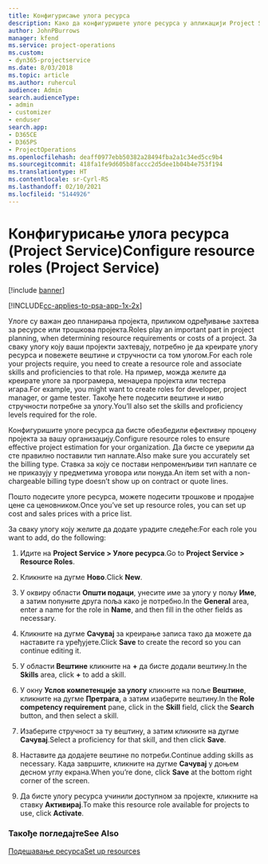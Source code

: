 ```yaml
---
title: Конфигурисање улога ресурса
description: Како да конфигуришете улоге ресурса у апликацији Project Service
author: JohnPBurrows
manager: kfend
ms.service: project-operations
ms.custom:
- dyn365-projectservice
ms.date: 8/03/2018
ms.topic: article
ms.author: ruhercul
audience: Admin
search.audienceType:
- admin
- customizer
- enduser
search.app:
- D365CE
- D365PS
- ProjectOperations
ms.openlocfilehash: deaff0977ebb50382a28494fba2a1c34ed5cc9b4
ms.sourcegitcommit: 418fa1fe9d605b8faccc2d5dee1b04b4e753f194
ms.translationtype: HT
ms.contentlocale: sr-Cyrl-RS
ms.lasthandoff: 02/10/2021
ms.locfileid: "5144926"
---
```

# <a name="configure-resource-roles-project-service"></a><span data-ttu-id="30c03-103">Конфигурисање улога ресурса (Project Service)</span><span class="sxs-lookup"><span data-stu-id="30c03-103">Configure resource roles (Project Service)</span></span>

[!include [banner](../includes/psa-now-project-operations.md)]

[!INCLUDE[cc-applies-to-psa-app-1x-2x](../includes/cc-applies-to-psa-app-1x-2x.md)]

<span data-ttu-id="30c03-104">Улоге су важан део планирања пројекта, приликом одређивање захтева за ресурсе или трошкова пројекта.</span><span class="sxs-lookup"><span data-stu-id="30c03-104">Roles play an important part in project planning, when determining resource requirements or costs of a project.</span></span> <span data-ttu-id="30c03-105">За сваку улогу коју ваши пројекти захтевају, потребно је да креирате улогу ресурса и повежете вештине и стручности са том улогом.</span><span class="sxs-lookup"><span data-stu-id="30c03-105">For each role your projects require, you need to create a resource role and associate skills and proficiencies to that role.</span></span> <span data-ttu-id="30c03-106">На пример, можда желите да креирате улоге за програмера, менаџера пројекта или тестера игара.</span><span class="sxs-lookup"><span data-stu-id="30c03-106">For example, you might want to create roles for developer, project manager, or game tester.</span></span> <span data-ttu-id="30c03-107">Такође ћете подесити вештине и ниво стручности потребне за улогу.</span><span class="sxs-lookup"><span data-stu-id="30c03-107">You’ll also set the skills and proficiency levels required for the role.</span></span>  
  
 <span data-ttu-id="30c03-108">Конфигуришите улоге ресурса да бисте обезбедили ефективну процену пројекта за вашу организацију.</span><span class="sxs-lookup"><span data-stu-id="30c03-108">Configure resource roles to ensure effective project estimation for your organization.</span></span>  <span data-ttu-id="30c03-109">Да бисте се уверили да сте правилно поставили тип наплате.</span><span class="sxs-lookup"><span data-stu-id="30c03-109">Also make sure you accurately set the billing type.</span></span> <span data-ttu-id="30c03-110">Ставка за коју се постави непроменљиви тип наплате се не приказују у предметима уговора или понуда.</span><span class="sxs-lookup"><span data-stu-id="30c03-110">An item set with a non-chargeable billing type doesn’t show up on contract or quote lines.</span></span>  
  
 <span data-ttu-id="30c03-111">Пошто подесите улоге ресурса, можете подесити трошкове и продајне цене са ценовником.</span><span class="sxs-lookup"><span data-stu-id="30c03-111">Once you’ve set up resource roles, you can set up cost and sales prices with a price list.</span></span>  
  
 <span data-ttu-id="30c03-112">За сваку улогу коју желите да додате урадите следеће:</span><span class="sxs-lookup"><span data-stu-id="30c03-112">For each role you want to add, do the following:</span></span>  
  
1.  <span data-ttu-id="30c03-113">Идите на **Project Service > Улоге ресурса**.</span><span class="sxs-lookup"><span data-stu-id="30c03-113">Go to **Project Service > Resource Roles**.</span></span>  
  
2.  <span data-ttu-id="30c03-114">Кликните на дугме **Ново**.</span><span class="sxs-lookup"><span data-stu-id="30c03-114">Click **New**.</span></span>  
  
3.  <span data-ttu-id="30c03-115">У оквиру области **Општи подаци**, унесите име за улогу у пољу **Име**, а затим попуните друга поља како је потребно.</span><span class="sxs-lookup"><span data-stu-id="30c03-115">In the **General** area, enter a name for the role in **Name**, and then fill in the other fields as necessary.</span></span>  
  
4.  <span data-ttu-id="30c03-116">Кликните на дугме **Сачувај** за креирање записа тако да можете да наставите га уређујете.</span><span class="sxs-lookup"><span data-stu-id="30c03-116">Click **Save** to create the record so you can continue editing it.</span></span>  
  
5.  <span data-ttu-id="30c03-117">У области **Вештине** кликните на **+** да бисте додали вештину.</span><span class="sxs-lookup"><span data-stu-id="30c03-117">In the **Skills** area, click **+** to add a skill.</span></span>  
  
6.  <span data-ttu-id="30c03-118">У окну **Услов компетенције за улогу** кликните на поље **Вештине**, кликните на дугме **Претрага**, а затим изаберите вештину.</span><span class="sxs-lookup"><span data-stu-id="30c03-118">In the **Role competency requirement** pane, click in the **Skill** field, click the **Search** button, and then select a skill.</span></span>  
  
7.  <span data-ttu-id="30c03-119">Изаберите стручност за ту вештину, а затим кликните на дугме **Сачувај**.</span><span class="sxs-lookup"><span data-stu-id="30c03-119">Select a proficiency for that skill, and then click **Save**.</span></span>  
  
8.  <span data-ttu-id="30c03-120">Наставите да додајете вештине по потреби.</span><span class="sxs-lookup"><span data-stu-id="30c03-120">Continue adding skills as necessary.</span></span> <span data-ttu-id="30c03-121">Када завршите, кликните на дугме **Сачувај** у доњем десном углу екрана.</span><span class="sxs-lookup"><span data-stu-id="30c03-121">When you’re done, click **Save** at the bottom right corner of the screen.</span></span>  
  
9. <span data-ttu-id="30c03-122">Да бисте улогу ресурса учинили доступном за пројекте, кликните на ставку **Активирај**.</span><span class="sxs-lookup"><span data-stu-id="30c03-122">To make this resource role available for projects to use, click **Activate**.</span></span>  
  
### <a name="see-also"></a><span data-ttu-id="30c03-123">Такође погледајте</span><span class="sxs-lookup"><span data-stu-id="30c03-123">See Also</span></span>  
 [<span data-ttu-id="30c03-124">Подешавање ресурса</span><span class="sxs-lookup"><span data-stu-id="30c03-124">Set up resources</span></span>](../psa/set-up-resources.md)
